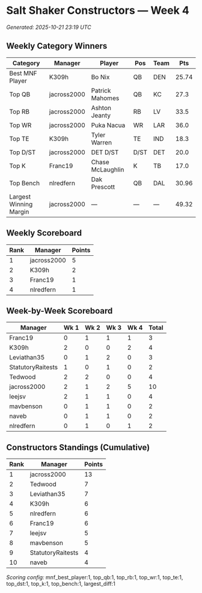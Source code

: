 # Salt Shaker Constructors — Week 4
_Generated: 2025-10-21 23:19 UTC_

## Weekly Category Winners
| Category | Manager | Player | Pos | Team | Pts |
|---|---|---|---|---|---|
| Best MNF Player | K309h | Bo Nix | QB | DEN | 25.74 |
| Top QB | jacross2000 | Patrick Mahomes | QB | KC | 27.3 |
| Top RB | jacross2000 | Ashton Jeanty | RB | LV | 33.5 |
| Top WR | jacross2000 | Puka Nacua | WR | LAR | 36.0 |
| Top TE | K309h | Tyler Warren | TE | IND | 18.3 |
| Top D/ST | jacross2000 | DET D/ST | D/ST | DET | 20.0 |
| Top K | Franc19 | Chase McLaughlin | K | TB | 17.0 |
| Top Bench | nlredfern | Dak Prescott | QB | DAL | 30.96 |
| Largest Winning Margin | jacross2000 | — | — | — | 49.32 |

## Weekly Scoreboard
| Rank | Manager | Points |
|---|---|---|
| 1 | jacross2000 | 5 |
| 2 | K309h | 2 |
| 3 | Franc19 | 1 |
| 4 | nlredfern | 1 |

## Week-by-Week Scoreboard
| Manager | Wk 1 | Wk 2 | Wk 3 | Wk 4 | Total |
|---|---|---|---|---|---|
| Franc19 | 0 | 1 | 1 | 1 | 3 |
| K309h | 2 | 0 | 0 | 2 | 4 |
| Leviathan35 | 0 | 1 | 2 | 0 | 3 |
| StatutoryRaitests | 1 | 0 | 1 | 0 | 2 |
| Tedwood | 2 | 2 | 0 | 0 | 4 |
| jacross2000 | 2 | 1 | 2 | 5 | 10 |
| leejsv | 2 | 1 | 1 | 0 | 4 |
| mavbenson | 0 | 1 | 1 | 0 | 2 |
| naveb | 0 | 1 | 1 | 0 | 2 |
| nlredfern | 0 | 1 | 0 | 1 | 2 |

## Constructors Standings (Cumulative)
| Rank | Manager | Points |
|---|---|---|
| 1 | jacross2000 | 13 |
| 2 | Tedwood | 7 |
| 3 | Leviathan35 | 7 |
| 4 | K309h | 6 |
| 5 | nlredfern | 6 |
| 6 | Franc19 | 6 |
| 7 | leejsv | 5 |
| 8 | mavbenson | 5 |
| 9 | StatutoryRaitests | 4 |
| 10 | naveb | 4 |

_Scoring config:_ mnf_best_player:1, top_qb:1, top_rb:1, top_wr:1, top_te:1, top_dst:1, top_k:1, top_bench:1, largest_diff:1
